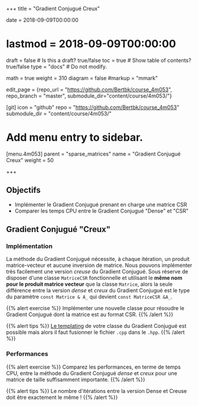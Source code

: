 +++
title = "Gradient Conjugué Creux"

date = 2018-09-09T00:00:00
# lastmod = 2018-09-09T00:00:00

draft = false  # Is this a draft? true/false
toc = true  # Show table of contents? true/false
type = "docs"  # Do not modify.

math = true
weight = 310
diagram = false
#markup = "mmark"

edit_page = {repo_url = "https://github.com/Bertbk/course_4m053", repo_branch = "master", submodule_dir="content/course/4m053/"}

[git]
  icon = "github"
  repo = "https://github.com/Bertbk/course_4m053"
  submodule_dir = "content/course/4m053/"

# Add menu entry to sidebar.
[menu.4m053]
  parent = "sparse_matrices"
  name = "Gradient Conjugué Creux"
  weight = 50

+++

## Objectifs

- Implémenter le Gradient Conjugué prenant en charge une matrice CSR
- Comparer les temps CPU entre le Gradient Conjugué "Dense" et "CSR"


## Gradient Conjugué "Creux"

### Implémentation

La méthode du Gradient Conjugué nécessite, à chaque itération, un produit matrice-vecteur et aucune inversion de matrice. Nous pouvons implémenter très facilement une version *creuse* du Gradient Conjugué. Sous réserve de disposer d'une classe `MatriceCSR` fonctionnelle et utilisant le **même nom pour le produit matrice vecteur** que la classe `Matrice`, alors la seule différence entre la version *dense* et *creux* du Gradient Conjugué est le type du paramètre `const Matrice & A_` qui devient `const MatriceCSR &A_`.


{{% alert exercise %}}
Implémenter une nouvelle classe pour résoudre le Gradient Conjugué dont la matrice est au format CSR.
{{% /alert %}}


{{% alert tips %}}
[Le templating](openclassrooms.com/courses/c-les-templates) de votre classe du Gradient Conjugué est possible mais alors il faut fusionner le fichier `.cpp` dans le `.hpp`.
{{% /alert %}}


### Performances

{{% alert exercise %}}
Comparez les performances, en terme de temps CPU, entre la méthode du Gradient Conjugué *dense* et *creux* pour une matrice de taille suffisamment importante.
{{% /alert %}}

{{% alert tips %}}
Le nombre d'itérations entre la version Dense et Creuse doit être exactement le même !
{{% /alert %}}